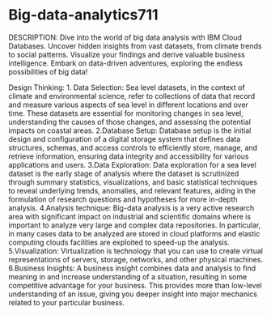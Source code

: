 # Big-data-analytics711
DESCRIPTION:
Dive into the world of big data analysis with IBM Cloud Databases. Uncover hidden insights from vast datasets, from climate trends to social patterns. Visualize your findings and derive valuable business intelligence. Embark on data-driven adventures, exploring the endless possibilities of big data!

Design Thinking: 1. Data Selection: Sea level datasets, in the context of climate and environmental science, refer to collections of data that record and measure various aspects of sea level in different locations and over time. These datasets are essential for monitoring changes in sea level, understanding the causes of those changes, and assessing the potential impacts on coastal areas. 2.Database Setup: Database setup is the initial design and configuration of a digital storage system that defines data structures, schemas, and access controls to efficiently store, manage, and retrieve information, ensuring data integrity and accessibility for various applications and users. 3.Data Exploration: Data exploration for a sea level dataset is the early stage of analysis where the dataset is scrutinized through summary statistics, visualizations, and basic statistical techniques to reveal underlying trends, anomalies, and relevant features, aiding in the formulation of research questions and hypotheses for more in-depth analysis. 4.Analysis technique: Big-data analysis is a very active research area with significant impact on industrial and scientific domains where is important to analyze very large and complex data repositories. In particular, in many cases data to be analyzed are stored in cloud platforms and elastic computing clouds facilities are exploited to speed-up the analysis. 5.Visualization: Virtualization is technology that you can use to create virtual representations of servers, storage, networks, and other physical machines. 6.Business Insights: A business insight combines data and analysis to find meaning in and increase understanding of a situation, resulting in some competitive advantage for your business. This provides more than low-level understanding of an issue, giving you deeper insight into major mechanics related to your particular business.
